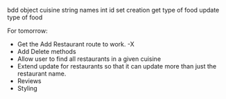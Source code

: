 bdd
object cuisine
string names
int id
set creation
get type of food
update type of food

For tomorrow:

- Get the Add Restaurant route to work. -X
- Add Delete methods
- Allow user to find all restaurants in a given cuisine
- Extend update for restaurants so that it can update more than just the restaurant name.
- Reviews
- Styling
